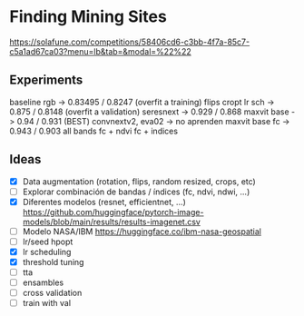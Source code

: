 # Finding Mining Sites

https://solafune.com/competitions/58406cd6-c3bb-4f7a-85c7-c5a1ad67ca03?menu=lb&tab=&modal=%22%22

## Experiments

baseline rgb -> 0.83495 / 0.8247 (overfit a training)
flips cropt lr sch -> 0.875 / 0.8148 (overfit a validation)
seresnext -> 0.929 / 0.868
maxvit base -> 0.94 / 0.931 (BEST)
convnextv2, eva02 -> no aprenden
maxvit base fc -> 0.943 / 0.903
all bands
fc + ndvi 
fc + indices

## Ideas

- [x] Data augmentation (rotation, flips, random resized, crops, etc)
- [ ] Explorar combinación de bandas / índices (fc, ndvi, ndwi, ...)
- [x] Diferentes modelos (resnet, efficientnet, ...) https://github.com/huggingface/pytorch-image-models/blob/main/results/results-imagenet.csv
- [ ] Modelo NASA/IBM https://huggingface.co/ibm-nasa-geospatial
- [ ] lr/seed hpopt
- [x] lr scheduling
- [x] threshold tuning 
- [ ] tta 
- [ ] ensambles
- [ ] cross validation
- [ ] train with val 